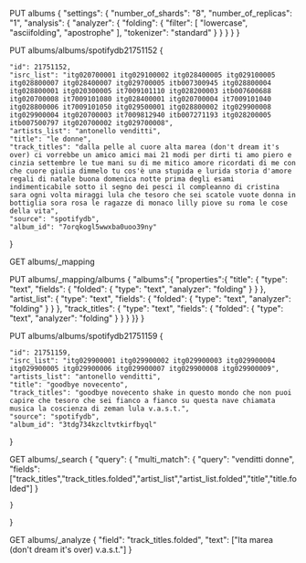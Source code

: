PUT albums
{
  "settings": {
    "number_of_shards": "8",
    "number_of_replicas": "1",
    "analysis": {
      "analyzer": {
          "folding": {
              "filter": [
              "lowercase",
              "asciifolding",
              "apostrophe"
              ],
      "tokenizer": "standard"
            }
          }
        }
      }
}

PUT albums/albums/spotifydb21751152
{

    "id": 21751152,
    "isrc_list": "itg020700001 itg029100002 itg028400005 itg029100005 itg028800007 itg028400007 itg029700005 itb007300945 itg028800004 itg028800001 itg020300005 it7009101110 itg028200003 itb007600688 itg020700008 it7009101080 itg028400001 itg020700004 it7009101040 itg028800006 it7009101050 itg029500001 itg028800002 itg029900008 itg029900004 itg020700003 it7009812940 itb007271193 itg028200005 itb007500797 itg020700002 itg029700008",
    "artists_list": "antonello venditti",
    "title": "le donne",
    "track_titles": "dalla pelle al cuore alta marea (don't dream it's over) ci vorrebbe un amico amici mai 21 modi per dirti ti amo piero e cinzia settembre le tue mani su di me mitico amore ricordati di me con che cuore giulia dimmelo tu cos'è una stupida e lurida storia d'amore regali di natale buona domenica notte prima degli esami indimenticabile sotto il segno dei pesci il compleanno di cristina sara ogni volta miraggi lula che tesoro che sei scatole vuote donna in bottiglia sora rosa le ragazze di monaco lilly piove su roma le cose della vita",
    "source": "spotifydb",
    "album_id": "7orqkogl5wwxba0uoo39ny"

}

GET albums/_mapping

PUT albums/_mapping/albums
{
  "albums":{
    "properties":{
      "title": {
        "type": "text",
        "fields": {
          "folded": {
            "type": "text",
            "analyzer": "folding"
            }
          }
      },
    "artist_list": {
      "type": "text",
      "fields": {
        "folded": {
          "type": "text",
          "analyzer": "folding"
        }
      }
    },
    "track_titles": {
      "type": "text",
      "fields": {
        "folded": {
          "type": "text",
          "analyzer": "folding"
        }
      }
    }
    }}
}

PUT albums/albums/spotifydb21751159
{

    "id": 21751159,
    "isrc_list": "itg029900001 itg029900002 itg029900003 itg029900004 itg029900005 itg029900006 itg029900007 itg029900008 itg029900009",
    "artists_list": "antonello venditti",
    "title": "goodbye novecento",
    "track_titles": "goodbye novecento shake in questo mondo che non puoi capire che tesoro che sei fianco a fianco su questa nave chiamata musica la coscienza di zeman lula v.a.s.t.",
    "source": "spotifydb",
    "album_id": "3tdg734kzcltvtkirfbyql"

}

GET albums/_search
{
  "query": {
    "multi_match": {
      "query": "venditti donne",
      "fields": ["track_titles","track_titles.folded","artist_list","artist_list.folded","title","title.folded"]
    }
      
    }
  }

GET albums/_analyze
{
  "field": "track_titles.folded",
  "text": ["lta marea (don't dream it's over) v.a.s.t."]
}